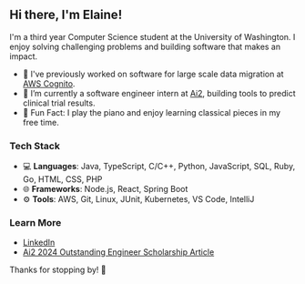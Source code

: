 ## Hi there, I'm Elaine!
I'm a third year Computer Science student at the University of Washington. I enjoy solving challenging problems and building software that makes an impact.

- 🔭 I've previously worked on software for large scale data migration at [AWS Cognito](https://aws.amazon.com/cognito/).
- 🌱 I’m currently a software engineer intern at [Ai2](https://allenai.org/), building tools to predict clinical trial results.
- 🎹 Fun Fact: I play the piano and enjoy learning classical pieces in my free time.

### Tech Stack
- 💻 **Languages**: Java, TypeScript, C/C++, Python, JavaScript, SQL, Ruby, Go, HTML, CSS, PHP
- 🌐 **Frameworks**: Node.js, React, Spring Boot
- ⚙️ **Tools**: AWS, Git, Linux, JUnit, Kubernetes, VS Code, IntelliJ

### Learn More
- [LinkedIn](https://linkedin.com/in/zhong-elaine)
- [Ai2 2024 Outstanding Engineer Scholarship Article](https://allenai.org/blog/elaine-zhong-awarded-the-2024-allen-ai-outstanding-engineer-scholarship-bacd2136d65c)

Thanks for stopping by! 🌟
